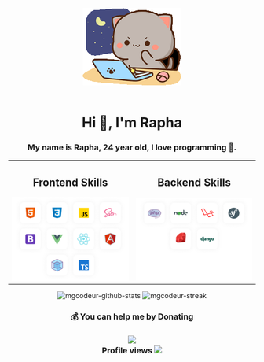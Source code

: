 <div align="center">
    <img src="assets/goma-cat.gif"/>
</div>

<div align="center">
    <img src=""/>
</div>

<h1 align="center">Hi 👋, I'm Rapha</h1>
<h3 align="center">My name is Rapha, 24 year old, I love programming 💖.</h3>

<table>
    <tr>
        <td>
            <h2 align="center">Frontend Skills</h2>
            <img src="assets/Technologies-frontend.png" alt="mgcodeur-skills">
        </td>
        <td>
            <h2 align="center">Backend Skills</h2>
            <img src="assets/Technologies-backend.png" alt="mgcodeur-skills">
        </td>
    </tr>
</table>

<div align="center">
    <img src="https://github-readme-stats.vercel.app/api?username=mgcodeur&theme=city_light&hide_border=false&include_all_commits=false&count_private=false" alt="mgcodeur-github-stats"/>
    <img src="https://github-readme-streak-stats.herokuapp.com/?user=mgcodeur&theme=city_light&hide_border=false" alt="mgcodeur-streak"/>
</div>

<h3 align="center">💰 You can help me by Donating<h3>
    

<div align="center">
    <a href="https://buymeacoffee.com/mgcodeur">
        <img src="https://img.shields.io/badge/Buy%20Me%20a%20Coffee-ffdd00?style=for-the-badge&logo=buy-me-a-coffee&logoColor=black" height="40px"/>
    <a>
</div>
        
<div align="center">
    <span>Profile views<span>
    <img src="[https://img.shields.io/badge/Buy%20Me%20a%20Coffee-ffdd00?style=for-the-badge&logo=buy-me-a-coffee&logoColor=black](https://profile-counter.glitch.me/mgcodeur/count.svg)"/>
</div>


